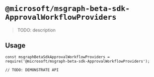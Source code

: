 # `@microsoft/msgraph-beta-sdk-ApprovalWorkflowProviders`

> TODO: description

## Usage

```
const msgraphBetaSdkApprovalWorkflowProviders = require('@microsoft/msgraph-beta-sdk-ApprovalWorkflowProviders');

// TODO: DEMONSTRATE API
```
